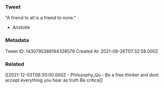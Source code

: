 ### Tweet
"A friend to all is a friend to none."

- Aristotle

### Metadata
Tweet ID: 1430795388194328579
Created At: 2021-08-26T07:32:58.000Z

### Related
[[2021-12-03T08:30:00.000Z - Philosophy_Qu - Be a free thinker and dont accept everything you hear as truth Be critica]]


